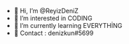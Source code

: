 - 👋 Hi, I’m @ReyizDeniZ
- 👀 I’m interested in CODING
- 🌱 I’m currently learning EVERYTHİNG
- 💞️ Contact : denizkun#5699
